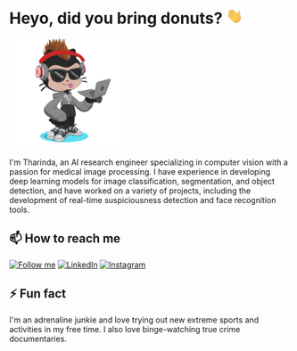 # Heyo, did you bring donuts? <img src="https://raw.githubusercontent.com/ABSphreak/ABSphreak/master/gifs/Hi.gif" width="30">  

<img align="center" heigth="250" width="200" src="https://github.com/TharindaDilshan/TharindaDilshan/blob/main/octocat.png"/>

I'm Tharinda, an AI research engineer specializing in computer vision with a passion for medical image processing. I have experience in developing deep learning models for image classification, segmentation, and object detection, and have worked on a variety of projects, including the development of real-time suspiciousness detection and face recognition tools.

## 📫 How to reach me

[<img src="https://img.shields.io/github/followers/TharindaDilshan?label=follow&style=social" height="22" title="Follow me" />](https://github.com/TharindaDilshan) 
[<img src="https://img.shields.io/badge/-LinkedIn-blue?style=flat-square&logo=Linkedin&logoColor=white&link=https://www.linkedin.com/in/tharinda-dilshan-piyadasa" height="22" title="LinkedIn" />](https://www.linkedin.com/in/tharinda-d) 
[<img src="https://img.shields.io/badge/-Instagram-purple?style=flat-square&logo=Instagram&logoColor=white&link=https://www.instagram.com/tharinda_dilshan97" height="22" title="Instagram" />](https://www.instagram.com/tharinda_dilshan97)

## ⚡ Fun fact

I'm an adrenaline junkie and love trying out new extreme sports and activities in my free time. I also love binge-watching true crime documentaries.

